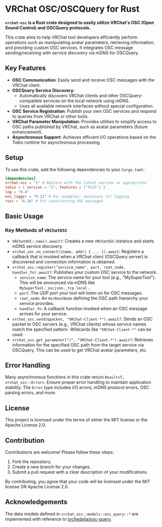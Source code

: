 # VRChat OSC/OSCQuery for Rust

**`vrchat-osc` is a Rust crate designed to easily utilize VRChat's OSC (Open Sound Control) and OSCQuery protocols.**

This crate aims to help VRChat tool developers efficiently perform operations such as manipulating avatar parameters, retrieving information, and providing custom OSC services. It integrates OSC message sending/receiving with service discovery via mDNS for OSCQuery.

## Key Features

* **OSC Communication**: Easily send and receive OSC messages with the VRChat client.
* **OSCQuery Service Discovery**:
    * Automatically discovers VRChat clients and other OSCQuery-compatible services on the local network using mDNS.
    * Uses all available network interfaces without special configuration.
* **OSC Service Registration**: Publish your own OSC services and respond to queries from VRChat or other tools.
* **VRChat Parameter Manipulation**: Provides utilities to simplify access to OSC paths published by VRChat, such as avatar parameters (future enhancement).
* **Asynchronous Support**: Achieves efficient I/O operations based on the Tokio runtime for asynchronous processing.

## Setup

To use this crate, add the following dependencies to your `Cargo.toml`:

```toml
[dependencies]
vrchat-osc = "1" # Replace with the latest version as appropriate
tokio = { version = "1", features = ["full"] }
log = "0.4"
env_logger = "0.11" # For examples, necessary for logging
rosc = "0.10" # For constructing OSC messages
````

## Basic Usage

### Key Methods of `VRChatOSC`

  * `VRChatOSC::new().await?`:
    Creates a new `VRChatOSC` instance and starts mDNS service discovery.
  * `vrchat_osc.on_connect(|name, addr| { ... }).await`:
    Registers a callback that is invoked when a VRChat client (OSCQuery server) is discovered and connection information is obtained.
  * `vrchat_osc.register("service_name", port, root_node, handler_fn).await?`:
    Publishes your custom OSC service to the network.
      * `service_name`: The service name for your tool (e.g., "MySuperTool"). This will be announced via mDNS like `MySuperTool._oscjson._tcp.local.`.
      * `port`: The UDP port your tool will listen on for OSC messages.
      * `root_node`: An `OscRootNode` defining the OSC path hierarchy your service provides.
      * `handler_fn`: A callback function invoked when an OSC message arrives for your service.
  * `vrchat_osc.send(&packet, "VRChat-Client-*").await?`:
    Sends an OSC packet to OSC servers (e.g., VRChat clients) whose service names match the specified pattern.
    Wildcards like `"VRChat-Client-*"` can be used.
  * `vrchat_osc.get_parameter("/", "VRChat-Client-*").await?`:
    Retrieves information for the specified OSC path from the target service via OSCQuery.
    This can be used to get VRChat avatar parameters, etc.

## Error Handling

Many asynchronous functions in this crate return `Result<T, vrchat_osc::Error>`. Ensure proper error handling to maintain application stability. The `Error` type includes I/O errors, mDNS protocol errors, OSC parsing errors, and more.

## License

This project is licensed under the terms of either the MIT license or the Apache License 2.0.

## Contribution

Contributions are welcome\! Please follow these steps:

1.  Fork the repository.
2.  Create a new branch for your changes.
3.  Submit a pull request with a clear description of your modifications.

By contributing, you agree that your code will be licensed under the MIT license OR Apache License 2.0.

## Acknowledgements

The data models defined in `vrchat_osc::models::osc_query::*` are implemented with reference to [tychedelia/osc-query](https://www.google.com/search?q=https://github.com/tychedelia/osc-query).

